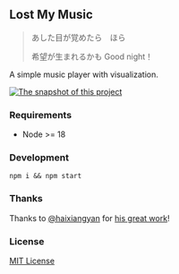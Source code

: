 ## Lost My Music

> あした目が覚めたら　ほら
>
> 希望が生まれるかも Good night！

A simple music player with visualization.

[![The snapshot of this project](snapshot.png)](https://lost-my-music.gatsbytes.dev/)

### Requirements

-   Node >= 18

### Development

```Shell
npm i && npm start
```

### Thanks

Thanks to [@haixiangyan](https://github.com/haixiangyan) for [his great work](https://github.com/haixiangyan/ttplayer)!

### License

[MIT License](https://opensource.org/licenses/MIT)
